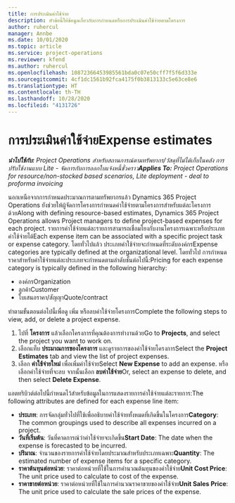 ```yaml
---
title: การประเมินค่าใช้จ่าย
description: หัวข้อนี้ให้ข้อมูลเกี่ยวกับการกำหนดหรือการประเมินค่าใช้จ่ายตามโครงการ
author: ruhercul
manager: Annbe
ms.date: 10/01/2020
ms.topic: article
ms.service: project-operations
ms.reviewer: kfend
ms.author: ruhercul
ms.openlocfilehash: 10872366453985561bda0c07e50cff7f5f6d333e
ms.sourcegitcommit: 4cf1dc1561b92fca4175f0b3813133c5e63ce8e6
ms.translationtype: HT
ms.contentlocale: th-TH
ms.lasthandoff: 10/28/2020
ms.locfileid: "4131726"
---
```

# <a name="expense-estimates"></a><span data-ttu-id="4f3bb-103">การประเมินค่าใช้จ่าย</span><span class="sxs-lookup"><span data-stu-id="4f3bb-103">Expense estimates</span></span>
<span data-ttu-id="4f3bb-104">_**นำไปใช้กับ:** Project Operations สำหรับสถานการณ์ตามทรัพยากร/วัสดุที่ไม่ได้เก็บในคลัง การปรับใช้งานแบบ Lite - จัดการกับการออกใบแจ้งหนี้ชั่วคราว_</span><span class="sxs-lookup"><span data-stu-id="4f3bb-104">_**Applies To:** Project Operations for resource/non-stocked based scenarios, Lite deployment - deal to proforma invoicing_</span></span>

<span data-ttu-id="4f3bb-105">นอกเหนือจากการกำหนดประมาณการตามทรัพยากรแล้ว Dynamics 365 Project Operations ยังช่วยให้ผู้จัดการโครงการกำหนดค่าใช้จ่ายตามโครงการสำหรับแต่ละโครงการด้วย</span><span class="sxs-lookup"><span data-stu-id="4f3bb-105">Along with defining resource-based estimates, Dynamics 365 Project Operations allows Project managers to define project-based expenses for each project.</span></span> <span data-ttu-id="4f3bb-106">รายการค่าใช้จ่ายแต่ละรายการสามารถเชื่อมโยงกับงานโครงการเฉพาะหรือประเภทค่าใช้จ่ายได้</span><span class="sxs-lookup"><span data-stu-id="4f3bb-106">Each expense item can be associated with a specific project task or expense category.</span></span> <span data-ttu-id="4f3bb-107">โดยทั่วไปแล้ว ประเภทค่าใช้จ่ายจะกำหนดที่ระดับองค์กร</span><span class="sxs-lookup"><span data-stu-id="4f3bb-107">Expense categories are typically defined at the organizational level.</span></span> <span data-ttu-id="4f3bb-108">โดยทั่วไป การกำหนดราคาสำหรับค่าใช้จ่ายแต่ละประเภทจะกำหนดตามลำดับชั้นต่อไปนี้:</span><span class="sxs-lookup"><span data-stu-id="4f3bb-108">Pricing for each expense category is typically defined in the following hierarchy:</span></span>

- <span data-ttu-id="4f3bb-109">องค์กร</span><span class="sxs-lookup"><span data-stu-id="4f3bb-109">Organization</span></span>
- <span data-ttu-id="4f3bb-110">ลูกค้า</span><span class="sxs-lookup"><span data-stu-id="4f3bb-110">Customer</span></span>
- <span data-ttu-id="4f3bb-111">ใบเสนอราคา/สัญญา</span><span class="sxs-lookup"><span data-stu-id="4f3bb-111">Quote/contract</span></span>

<span data-ttu-id="4f3bb-112">ทำตามขั้นตอนต่อไปนี้เพื่อดู เพิ่ม หรือลบค่าใช้จ่ายโครงการ</span><span class="sxs-lookup"><span data-stu-id="4f3bb-112">Complete the following steps to view, add, or delete a project expense.</span></span>

1. <span data-ttu-id="4f3bb-113">ไปที่ **โครงการ** แล้วเลือกโครงการที่คุณต้องการทำงานด้วย</span><span class="sxs-lookup"><span data-stu-id="4f3bb-113">Go to **Projects**, and select the project you want to work on.</span></span>
2. <span data-ttu-id="4f3bb-114">เลือกแท็บ **ประมาณการของโครงการ** และดูรายการของค่าใช้จ่ายโครงการ</span><span class="sxs-lookup"><span data-stu-id="4f3bb-114">Select the **Project Estimates** tab and view the list of project expenses.</span></span>
3. <span data-ttu-id="4f3bb-115">เลือก **ค่าใช้จ่ายใหม่** เพื่อเพิ่มค่าใช้จ่าย</span><span class="sxs-lookup"><span data-stu-id="4f3bb-115">Select **New Expense** to add an expense.</span></span> <span data-ttu-id="4f3bb-116">หรือเลือกค่าใช้จ่ายที่จะลบ จากนั้นเลือก **ลบค่าใช้จ่าย**</span><span class="sxs-lookup"><span data-stu-id="4f3bb-116">Or, select an expense to delete, and then select **Delete Expense**.</span></span>

<span data-ttu-id="4f3bb-117">แอตทริบิวต์ต่อไปนี้กำหนดไว้สำหรับข้อมูลในการแสดงรายการค่าใช้จ่ายแต่ละรายการ:</span><span class="sxs-lookup"><span data-stu-id="4f3bb-117">The following attributes are defined for each expense line item:</span></span>

- <span data-ttu-id="4f3bb-118">**ประเภท**: การจัดกลุ่มทั่วไปที่ใช้เพื่ออธิบายค่าใช้จ่ายทั้งหมดที่เกิดขึ้นในโครงการ</span><span class="sxs-lookup"><span data-stu-id="4f3bb-118">**Category**: The common groupings used to describe all expenses incurred on a project.</span></span>
- <span data-ttu-id="4f3bb-119">**วันที่เริ่มต้น**: วันที่คาดการณ์ว่าค่าใช้จ่ายจะเกิดขึ้น</span><span class="sxs-lookup"><span data-stu-id="4f3bb-119">**Start Date**: The date when the expense is forecasted to be incurred.</span></span>
- <span data-ttu-id="4f3bb-120">**ปริมาณ**: จำนวนของรายการค่าใช้จ่ายโดยประมาณสำหรับประเภทเฉพาะ</span><span class="sxs-lookup"><span data-stu-id="4f3bb-120">**Quantity**: The estimated number of expense items for a specific category.</span></span>
- <span data-ttu-id="4f3bb-121">**ราคาต้นทุนต่อหน่วย**: ราคาต่อหน่วยที่ใช้ในการคำนวณต้นทุนของค่าใช้จ่าย</span><span class="sxs-lookup"><span data-stu-id="4f3bb-121">**Unit Cost Price**: The unit price used to calculate to cost of the expense.</span></span>
- <span data-ttu-id="4f3bb-122">**ราคาขายต่อหน่วย**: ราคาต่อหน่วยที่ใช้ในการคำนวณราคาขายของค่าใช้จ่าย</span><span class="sxs-lookup"><span data-stu-id="4f3bb-122">**Unit Sales Price**: The unit price used to calculate the sale prices of the expense.</span></span>

